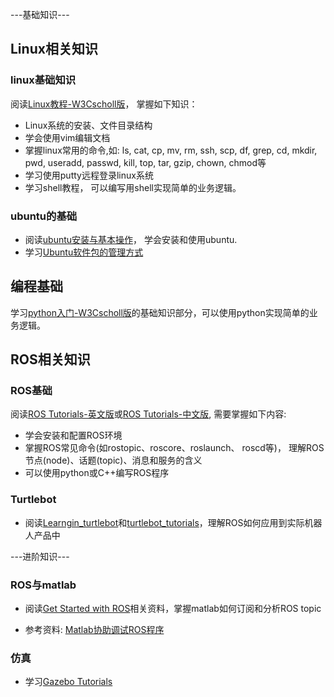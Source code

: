 ---基础知识---

## Linux相关知识
### linux基础知识
阅读[Linux教程-W3Cscholl版](https://www.w3cschool.cn/linux/)， 掌握如下知识：
- Linux系统的安装、文件目录结构
- 学会使用vim编辑文档
- 掌握linux常用的命令,如: ls, cat, cp, mv, rm, ssh, scp, df, grep, cd, mkdir, pwd, useradd, passwd, kill, top, tar, gzip, chown, chmod等
- 学习使用putty远程登录linux系统
- 学习shell教程， 可以编写用shell实现简单的业务逻辑。

### ubuntu的基础
- 阅读[ubuntu安装与基本操作](https://www.w3cschool.cn/ubuntu17/ubuntu17-twlf2ckh.html)， 学会安装和使用ubuntu. 
- 学习[Ubuntu软件包的管理方式](http://wiki.ubuntu.org.cn/index.php?title=UbuntuHelp:AptGet/Howto/zh&redirect=no)

## 编程基础

学习[python入门-W3Cscholl版](https://www.w3cschool.cn/python/python-intro.html)的基础知识部分，可以使用python实现简单的业务逻辑。 


## ROS相关知识
### ROS基础
阅读[ROS Tutorials-英文版](http://wiki.ros.org/ROS/Tutorials)或[ROS Tutorials-中文版](http://wiki.ros.org/cn/ROS/Tutorials), 需要掌握如下内容:
- 学会安装和配置ROS环境
- 掌握ROS常见命令(如rostopic、roscore、roslaunch、 roscd等)， 理解ROS节点(node)、话题(topic)、消息和服务的含义
- 可以使用python或C++编写ROS程序

### Turtlebot
- 阅读[Learngin_turtlebot](http://learn.turtlebot.com/)和[turtlebot_tutorials](http://wiki.ros.org/turtlebot/Tutorials)，理解ROS如何应用到实际机器人产品中



---进阶知识---


### ROS与matlab
- 阅读[Get Started with ROS](https://cn.mathworks.com/help/robotics/examples/get-started-with-ros.html?s_tid=gn_loc_drop)相关资料，掌握matlab如何订阅和分析ROS topic

- 参考资料: [Matlab协助调试ROS程序](http://blog.csdn.net/zyh821351004/article/details/51124658)

### 仿真
- 学习[Gazebo Tutorials](http://gazebosim.org/tutorials)



